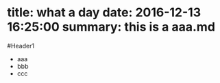 title: what a day
date: 2016-12-13 16:25:00
summary: this is a aaa.md
===

#Header1

* aaa
* bbb
* ccc
